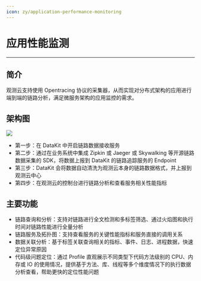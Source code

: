 ```yaml
---
icon: zy/application-performance-monitoring
---
```

# 应用性能监测
---

## 简介

观测云支持使用 Opentracing 协议的采集器，从而实现对分布式架构的应用进行端到端的链路分析，满足微服务架构的应用监控的需求。

## 架构图

![](img/1.apm-1.png)

- 第一步：在 DataKit 中开启链路数据接收服务
- 第二步：通过在业务系统中集成 Zipkin 或 Jaeger 或 Skywalking 等开源链路数据采集的 SDK，将数据上报到 DataKit 的链路追踪服务的 Endpoint
- 第三步：DataKit 会将数据自动清洗为观测云本身的链路数据格式，并上报到观测云中心
- 第四步：在观测云的控制台进行链路分析和查看服务相关性能指标

## 主要功能

- 链路查询和分析：支持对链路进行全文检测和多标签筛选、通过火焰图和执行时间对链路性能进行全量分析
- 链路服务及拓扑图：支持查看服务的关键性能指标和服务直接的调用关系
- 数据关联分析：基于标签关联查询相关的指标、事件、日志、进程数据，快速定位异常原因
- 代码级问题定位：通过 Profile 直观展示不同类型下代码方法级别的 CPU、内存或 IO 的使用情况，提供基于方法、库、线程等多个维度情况下的执行数据分析查看，帮助更快的定位性能问题
